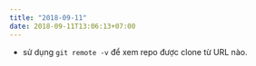 ```yaml
---
title: "2018-09-11"
date: 2018-09-11T13:06:13+07:00
---
```


* sử dụng `git remote -v` để xem repo được clone từ URL nào.